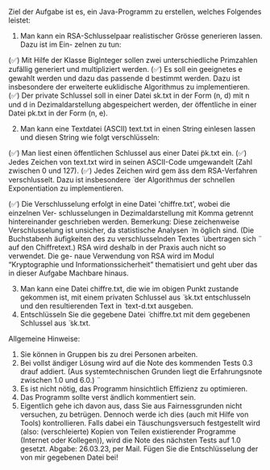 Ziel der Aufgabe ist es, ein Java-Programm zu erstellen, welches Folgendes leistet:

1. Man kann ein RSA-Schlusselpaar realistischer Grösse generieren lassen. Dazu ist im Ein-
zelnen zu tun:

(✅) Mit Hilfe der Klasse BigInteger sollen zwei unterschiedliche Primzahlen zufällig
generiert und multipliziert werden.
(✅) Es soll ein geeignetes e gewahlt werden und dazu das passende d bestimmt werden.
Dazu ist insbesondere der erweiterte euklidische Algorithmus zu implementieren.
(✅) Der private Schlussel soll in einer Datei sk.txt in der Form (n, d) mit n und d in
Dezimaldarstellung abgespeichert werden, der  ̈offentliche in einer Datei pk.txt in
der Form (n, e).

2. Man kann eine Textdatei (ASCII) text.txt in einen String einlesen lassen und diesen
String wie folgt verschlüsseln:

(✅) Man liest einen  ̈offentlichen Schlussel aus einer Datei  ̈pk.txt ein.
(✅) Jedes Zeichen von text.txt wird in seinen ASCII-Code umgewandelt (Zahl zwischen
0 und 127).
(✅) Jedes Zeichen wird gem ̈ass dem RSA-Verfahren verschlusselt. Dazu ist insbesondere  ̈
der Algorithmus der schnellen Exponentiation zu implementieren.

(✅) Die Verschlusselung erfolgt in eine Datei 'chiffre.txt', wobei die einzelnen Ver-
schlusselungen in Dezimaldarstellung mit Komma getrennt hintereinander geschrieben werden.
Bemerkung: Diese zeichenweise Verschlusselung ist unsicher, da statistische Analysen  ̈
m ̈oglich sind. (Die Buchstabenh ̈aufigkeiten des zu verschlusselnden Textes  ̈ ubertragen sich  ̈
auf den Chiffretext.) RSA wird deshalb in der Praxis auch nicht so verwendet. Die ge-
naue Verwendung von RSA wird im Modul “Kryptographie und Informationssicherheit” thematisiert und geht uber das in dieser Aufgabe Machbare hinaus.

3. Man kann eine Datei chiffre.txt, die wie im obigen Punkt zustande gekommen ist,
mit einem privaten Schlussel aus  ̈ sk.txt entschlusseln und den resultierenden Text in  ̈
text-d.txt ausgeben.
4. Entschlüsseln Sie die gegebene Datei  ̈ chiffre.txt mit dem gegebenen Schlussel aus  ̈
sk.txt.


Allgemeine Hinweise:
1. Sie können in Gruppen bis zu drei Personen arbeiten.
2. Bei vollst ̈andiger Lösung wird auf die Note des kommenden Tests 0.3 drauf addiert. (Aus
systemtechnischen Grunden liegt die Erfahrungsnote zwischen 1.0 und 6.0.)  ̈
3. Es ist nicht nötig, das Programm hinsichtlich Effizienz zu optimieren.
4. Das Programm sollte verst ̈andlich kommentiert sein.
5. Eigentlich gehe ich davon aus, dass Sie aus Fairnessgrunden nicht versuchen, zu betrügen. Dennoch werde ich dies (auch mit Hilfe von Tools) kontrollieren. Falls dabei ein Täuschungsversuch festgestellt wird (also: (verschleierte) Kopien von Teilen existierender
Programme (Internet oder Kollegen)), wird die Note des nächsten Tests auf 1.0 gesetzt.
Abgabe: 26.03.23, per Mail. Fügen Sie die Entschlüsselung der von mir gegebenen Datei bei!